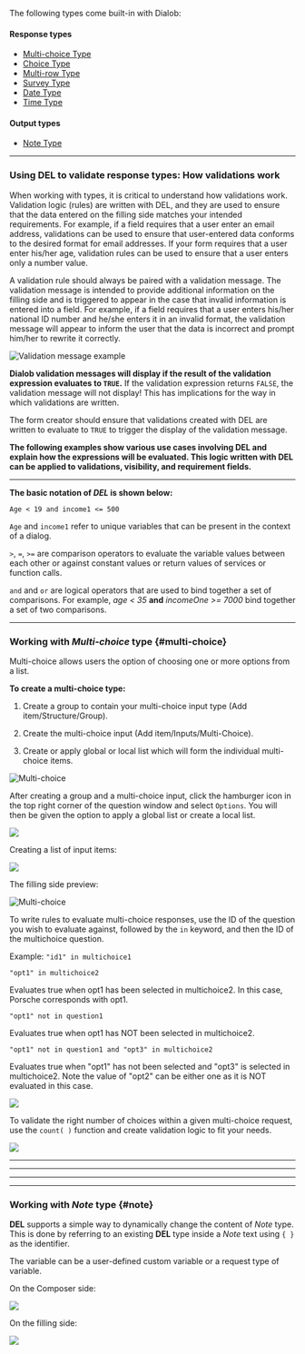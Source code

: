 The following types come built-in with Dialob:

#### Response types
 
* [Multi-choice Type](#multi-choice)
* [Choice Type](#choice)
* [Multi-row Type](#multi-row)
* [Survey Type](#survey)
* [Date Type](#date)
* [Time Type](#time)

#### Output types

* [Note Type](#note)

---

### Using DEL to validate response types: How validations work

When working with types, it is critical to understand how validations work.  Validation logic (rules) are written with DEL, and they are used to ensure that the data entered on the filling side matches your intended requirements. For example, if a field requires that a user enter an email address, validations can be used to ensure that user-entered data conforms to the desired format for email addresses.  If your form requires that a user enter his/her age, validation rules can be used to ensure that a user enters only a number value.

A validation rule should always be paired with a validation message. The validation message is intended to provide additional information on the filling side and is triggered to appear in the case that invalid information is entered into a field.  For example, if a field requires that a user enters his/her national ID number and he/she enters it in an invalid format, the validation message will appear to inform the user that the data is incorrect and prompt him/her to rewrite it correctly.


![Validation message example](/images/validation-message.png)

**Dialob validation messages will display if the result of the validation expression evaluates to `TRUE`.** If the validation expression returns `FALSE`, the validation message will not display! This has implications for the way in which validations are written.  

The form creator should ensure that validations created with DEL are written to evaluate to `TRUE` to trigger the display of the validation message.  

**The following examples show various use cases involving DEL and explain how the expressions will be evaluated.  This logic written with DEL can be applied to validations, visibility, and requirement fields.**

---

**The basic notation of _DEL_ is shown below:**

`Age < 19 and income1 <= 500`

`Age` and `income1` refer to unique variables that can be present in the context of a dialog.

`>`, `=`, `>=` are comparison operators to evaluate the variable values between each other or against constant values or return values of services or function calls.

`and` and `or` are logical operators that are used to bind together a set of comparisons. For example, *age < 35* **and** *incomeOne >= 7000* bind together a set of two comparisons.

---

### Working with _Multi-choice_ type {#multi-choice}

Multi-choice allows users the option of choosing one or more options from a list.

**To create a multi-choice type:**

1. Create a group to contain your multi-choice input type (Add item/Structure/Group).

2. Create the multi-choice input (Add item/Inputs/Multi-Choice).

3. Create or apply global or local list which will form the individual multi-choice items.

![Multi-choice](/images/multi-choice1.png)

After creating a group and a multi-choice input, click the hamburger icon in the top right corner of the question window and select `Options`. You will then be given the option to apply a global list or create a local list.

![](/images/multi-choice2.png)

Creating a list of input items:

![](/images/multi-choice3.png)

The filling side preview:

![Multi-choice](/images/multi-choice-after.png)

To write rules to evaluate multi-choice responses, use the ID of the question you wish to evaluate against, followed by the `in` keyword, and then the ID of the multichoice question.

Example: `"id1" in multichoice1`

`"opt1" in multichoice2 `  

Evaluates true when opt1 has been selected in multichoice2. In this case, Porsche corresponds with opt1.

`"opt1" not in question1 `  

Evaluates true when opt1 has NOT been selected in multichoice2.

`"opt1" not in question1 and "opt3" in multichoice2`  

Evaluates true when "opt1" has not been selected and "opt3" is selected in multichoice2. Note the value of "opt2" can be either one as it is NOT evaluated in this case.

![](/images/multi-choice4.png)

To validate the right number of choices within a given multi-choice request, use the `count( )` function and create validation logic to fit your needs.

![](/images/multi-choice-validation.png)

---

---



---


---

### Working with _Note_ type {#note}

**DEL** supports a simple way to dynamically change the content of *Note* type. This is done by referring to an existing **DEL** type inside a *Note* text using `{ }` as the identifier.

The variable can be a user-defined custom variable or a request type of variable.

On the Composer side:

![](/images/note-variables.png)

On the filling side:

![](/images/note-variables2.png)
